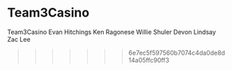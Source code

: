 # Team3Casino
Team3Casino
Evan Hitchings
Ken Ragonese
Willie Shuler
Devon Lindsay
Zac Lee
>>>>>>> 6e7ec5f597560b7074c4da0de8d14a05ffc90ff3
